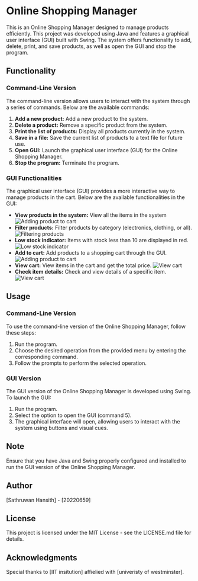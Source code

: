 # Online Shopping Manager

This is an Online Shopping Manager designed to manage products efficiently. This project was developed using Java and features a graphical user interface (GUI) built with Swing. The system offers functionality to add, delete, print, and save products, as well as open the GUI and stop the program.

## Functionality

### Command-Line Version

The command-line version allows users to interact with the system through a series of commands. Below are the available commands:

1. **Add a new product:** Add a new product to the system.
2. **Delete a product:** Remove a specific product from the system.
3. **Print the list of products:** Display all products currently in the system.
4. **Save in a file:** Save the current list of products to a text file for future use.
5. **Open GUI:** Launch the graphical user interface (GUI) for the Online Shopping Manager.
6. **Stop the program:** Terminate the program.

### GUI Functionalities

The graphical user interface (GUI) provides a more interactive way to manage products in the cart. Below are the available functionalities in the GUI:

- **View products in the system:** View all the items in the system
![Adding product to cart](https://imgur.com/B5QxHA0.png)
- **Filter products:** Filter products by category (electronics, clothing, or all).
![Filtering products](https://imgur.com/ACMy6CG.png)
- **Low stock indicator:** Items with stock less than 10 are displayed in red.
![Low stock indicator](https://imgur.com/2yYvH2h.png)
- **Add to cart:** Add products to a shopping cart through the GUI.
![Adding product to cart](https://imgur.com/B5QxHA0.png)
- **View cart:** View items in the cart and get the total price.
![View cart](https://imgur.com/YlehDlp.png)
- **Check item details:** Check and view details of a specific item.
![View cart](https://imgur.com/lGMO07i.png)

## Usage

### Command-Line Version

To use the command-line version of the Online Shopping Manager, follow these steps:

1. Run the program.
2. Choose the desired operation from the provided menu by entering the corresponding command.
3. Follow the prompts to perform the selected operation.

### GUI Version

The GUI version of the Online Shopping Manager is developed using Swing. To launch the GUI:

1. Run the program.
2. Select the option to open the GUI (command 5).
3. The graphical interface will open, allowing users to interact with the system using buttons and visual cues.

## Note

Ensure that you have Java and Swing properly configured and installed to run the GUI version of the Online Shopping Manager.

## Author

[Sathruwan Hansith] - [20220659]

## License

This project is licensed under the MIT License - see the LICENSE.md file for details.

## Acknowledgments

Special thanks to [IIT insitution] affielied with [univeristy of westminster].

